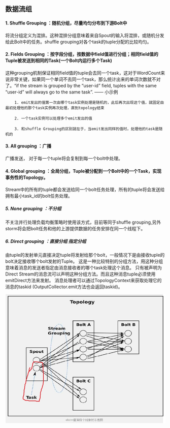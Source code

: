 ## 数据流组

#### 1. Shuffle Grouping ：随机分组，尽量均匀分布到下游Bolt中

将流分组定义为混排。这种混排分组意味着来自Spout的输入将混排，或随机分发给此Bolt中的任务。shuffle grouping对各个task的tuple分配的比较均匀。

#### 2. Fields Grouping ：按字段分组，按数据中field值进行分组；相同field值的Tuple被发送到相同的Task(一个Bolt内运行多个Task)

这种grouping机制保证相同field值的tuple会去同一个task，这对于WordCount来说非常关键，如果同一个单词不去同一个task，那么统计出来的单词次数就不对了。“if the stream is grouped by the “user-id” field, tuples with the same “user-id” will always go to the same task”. —— 小示例


		1. emit发出的值第一次由哪个task实例处理是随机的，此后再次出现这个值，就固定由最初处理他的那个task实例再次处理，直到topology结束

		2. 一个task实例可以处理多个emit发出的值

		3. 和shuffle Grouping的区别就在于，当emit发出同样的值时，处理他的task是随机的

	
#### 3. All grouping ：广播

广播发送， 对于每一个tuple将会复制到每一个bolt中处理。

#### 4. Global grouping ：全局分组，Tuple被分配到一个Bolt中的一个Task，实现事务性的Topology。

Stream中的所有的tuple都会发送给同一个bolt任务处理，所有的tuple将会发送给拥有最小task_id的bolt任务处理。

##### 5. None grouping ：不分组

不关注并行处理负载均衡策略时使用该方式，目前等同于shuffle grouping,另外storm将会把bolt任务和他的上游提供数据的任务安排在同一个线程下。

##### 6. Direct grouping ：直接分组 指定分组

由tuple的发射单元直接决定tuple将发射给那个bolt，一般情况下是由接收tuple的bolt决定接收哪个bolt发射的Tuple。
这是一种比较特别的分组方法，用这种分组意味着消息的发送者指定由消息接收者的哪个task处理这个消息。 
只有被声明为Direct Stream的消息流可以声明这种分组方法。而且这种消息tuple必须使用emitDirect方法来发射。
消息处理者可以通过TopologyContext来获取处理它的消息的taskid (OutputCollector.emit方法也会返回taskid)。

![](pic/2018-3-2.1.jpg)
